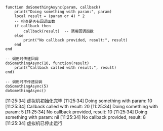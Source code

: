 ```
function doSomethingAsync(param, callback)
    print("Doing something with param:", param)
    local result = (param or 4) * 2
    -- 检查是否有回调函数
    if callback then
        callback(result)  -- 调用回调函数
    else
        print("No callback provided, result:", result)
    end
end

-- 调用时传递回调
doSomethingAsync(10, function(result)
    print("Callback called with result:", result)
end)

-- 调用时不传递回调
doSomethingAsync(5)
doSomethingAsync()

```

[11:25:34] 虚拟机初始化完毕
[11:25:34] Doing something with param:	10
[11:25:34] Callback called with result:	20
[11:25:34] Doing something with param:	5
[11:25:34] No callback provided, result:	10
[11:25:34] Doing something with param:	nil
[11:25:34] No callback provided, result:	8
[11:25:34] 虚拟机已停止运行
